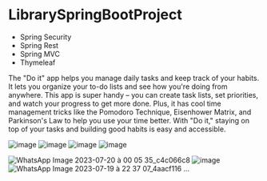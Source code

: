 # LibrarySpringBootProject 

* Spring Security
* Spring Rest
* Spring MVC
* Thymeleaf


The "Do it" app  helps you manage daily tasks and keep track of your habits. It lets you organize your to-do lists and see how you're doing from anywhere. This app is super handy – you can create task lists, set priorities, and watch your progress to get more done. Plus, it has cool time management tricks like the Pomodoro Technique, Eisenhower Matrix, and Parkinson's Law to help you use your time better. With "Do it," staying on top of your tasks and building good habits is easy and accessible. 

![image](https://github.com/asmaetir/ToDo-List-App/assets/106496269/78643553-3145-479b-9a9a-34566c213153)
![image](https://github.com/asmaetir/ToDo-List-App/assets/106496269/7d04f2b1-a850-4b28-a22f-5e749ac274a8)
![image](https://github.com/asmaetir/ToDo-List-App/assets/106496269/2101c6d7-0fae-4c08-bae4-60268051eca7)
![image](https://github.com/asmaetir/ToDo-List-App/assets/106496269/488bad75-c486-4671-8002-102dd639f4ef)


![WhatsApp Image 2023-07-20 à 00 05 35_c4c066c8](https://github.com/asmaetir/ToDo-List-App/assets/106496269/70391e0a-27a6-4187-8114-d4722f0fb39a)
![image](https://github.com/asmaetir/ToDo-List-App/assets/106496269/85b2ad67-0cc8-4826-847e-9e85c73cfb82)
![WhatsApp Image 2023-07-19 à 22 37 07_4aacf116](https://github.com/asmaetir/ToDo-List-App/assets/106496269/c9c0673b-ffe6-417e-8c24-49445e220923)  ...


